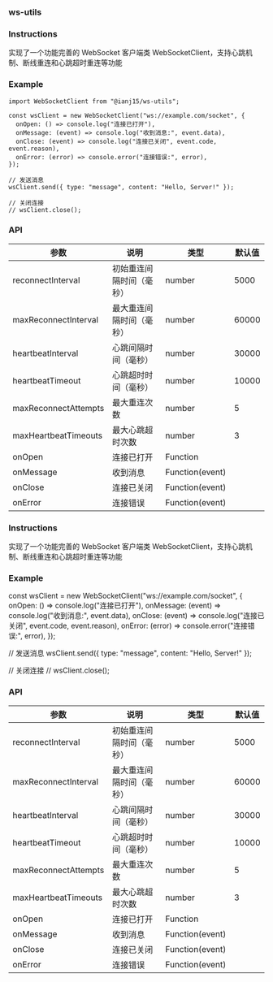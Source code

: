 ### ws-utils

### Instructions

实现了一个功能完善的 WebSocket 客户端类 WebSocketClient，支持心跳机制、断线重连和心跳超时重连等功能

### Example

```
import WebSocketClient from "@ianj15/ws-utils";

const wsClient = new WebSocketClient("ws://example.com/socket", {
  onOpen: () => console.log("连接已打开"),
  onMessage: (event) => console.log("收到消息:", event.data),
  onClose: (event) => console.log("连接已关闭", event.code, event.reason),
  onError: (error) => console.error("连接错误:", error),
});

// 发送消息
wsClient.send({ type: "message", content: "Hello, Server!" });

// 关闭连接
// wsClient.close();
```

### API


| 参数                 | 说明                     | 类型            | 默认值 |
| -------------------- | ------------------------ | --------------- | ------ |
| reconnectInterval    | 初始重连间隔时间（毫秒） | number          | 5000   |
| maxReconnectInterval | 最大重连间隔时间（毫秒） | number          | 60000  |
| heartbeatInterval    | 心跳间隔时间（毫秒）     | number          | 30000  |
| heartbeatTimeout     | 心跳超时时间（毫秒）     | number          | 10000  |
| maxReconnectAttempts | 最大重连次数             | number          | 5      |
| maxHeartbeatTimeouts | 最大心跳超时次数         | number          | 3      |
| onOpen               | 连接已打开               | Function        |        |
| onMessage            | 收到消息                 | Function(event) |        |
| onClose              | 连接已关闭               | Function(event) |        |
| onError              | 连接错误                 | Function(event) |        |

### Instructions

实现了一个功能完善的 WebSocket 客户端类 WebSocketClient，支持心跳机制、断线重连和心跳超时重连等功能

### Example

const wsClient = new WebSocketClient("ws://example.com/socket", {
  onOpen: () => console.log("连接已打开"),
  onMessage: (event) => console.log("收到消息:", event.data),
  onClose: (event) => console.log("连接已关闭", event.code, event.reason),
  onError: (error) => console.error("连接错误:", error),
});

// 发送消息
wsClient.send({ type: "message", content: "Hello, Server!" });

// 关闭连接
// wsClient.close();
### API


| 参数                 | 说明                     | 类型            | 默认值 |
| -------------------- | ------------------------ | --------------- | ------ |
| reconnectInterval    | 初始重连间隔时间（毫秒） | number          | 5000   |
| maxReconnectInterval | 最大重连间隔时间（毫秒） | number          | 60000  |
| heartbeatInterval    | 心跳间隔时间（毫秒）     | number          | 30000  |
| heartbeatTimeout     | 心跳超时时间（毫秒）     | number          | 10000  |
| maxReconnectAttempts | 最大重连次数             | number          | 5      |
| maxHeartbeatTimeouts | 最大心跳超时次数         | number          | 3      |
| onOpen               | 连接已打开               | Function        |        |
| onMessage            | 收到消息                 | Function(event) |        |
| onClose              | 连接已关闭               | Function(event) |        |
| onError              | 连接错误                 | Function(event) |        |
